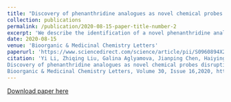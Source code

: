 ```yaml
---
title: "Discovery of phenanthridine analogues as novel chemical probes disrupting the binding of DNA to ΔFosB homodimers and ΔFosB/JunD heterodimers"
collection: publications
permalink: /publication/2020-08-15-paper-title-number-2
excerpt: 'We describe the identification of a novel phenanthridine analogue ZL0220 (27) as an active and promising ΔFosB chemical probe with micromolar inhibitory activities against ΔFosB homodimers and ΔFosB/JunD heterodimers.'
date: 2020-08-15
venue: 'Bioorganic & Medicinal Chemistry Letters'
paperurl: 'https://www.sciencedirect.com/science/article/pii/S0960894X2030411X'
citation: 'Yi Li, Zhiqing Liu, Galina Aglyamova, Jianping Chen, Haiying Chen, Mukund Bhandari, Mark A. White, Gabrielle Rudenko, Jia Zhou,
Discovery of phenanthridine analogues as novel chemical probes disrupting the binding of DNA to ΔFosB homodimers and ΔFosB/JunD heterodimers,
Bioorganic & Medicinal Chemistry Letters, Volume 30, Issue 16,2020, https://doi.org/10.1016/j.bmcl.2020.127300 '
---
```


[Download paper here](https://www.sciencedirect.com/science/article/pii/S0960894X2030411X)
